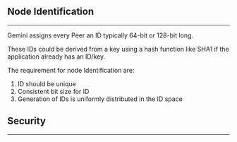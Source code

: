 ## Node Identification
----------

Gemini assigns every Peer an ID typically 64-bit or 128-bit long. 

These IDs could be derived from a key using a hash function like SHA1 if the application already has an ID/key.

The requirement for node Identification are: 
1. ID should be unique
2. Consistent bit size for ID
3. Generation of IDs is uniformly distributed in the ID space


## Security
----------






